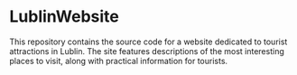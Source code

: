 # LublinWebsite
This repository contains the source code for a website dedicated to tourist attractions in Lublin. The site features descriptions of the most interesting places to visit, along with practical information for tourists.
